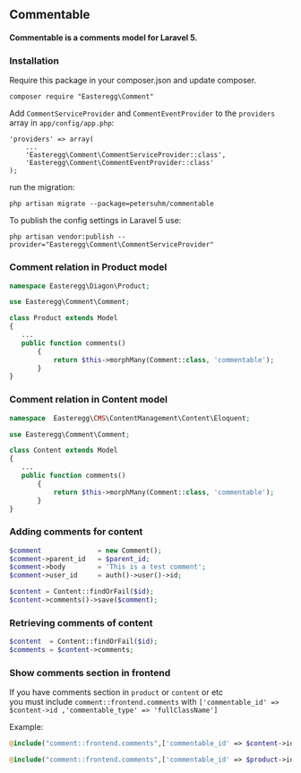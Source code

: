 ## Commentable

#### Commentable is a comments model for Laravel 5.

### Installation

Require this package in your composer.json and update composer.

```
composer require "Easteregg\Comment"
```

Add `CommentServiceProvider` and `CommentEventProvider` to the `providers` array in
`app/config/app.php`:

```
'providers' => array(
    ...
    'Easteregg\Comment\CommentServiceProvider::class',
    'Easteregg\Comment\CommentEventProvider::class'
);
```

run the migration:
```
php artisan migrate --package=petersuhm/commentable
```

To publish the config settings in Laravel 5 use:
```
php artisan vendor:publish --provider="Easteregg\Comment\CommentServiceProvider"
```

### Comment relation in Product model
```php
namespace Easteregg\Diagon\Product;

use Easteregg\Comment\Comment;

class Product extends Model
{
   ...
   public function comments()
       {
           return $this->morphMany(Comment::class, 'commentable');
       }
}
```

### Comment relation in Content model
```php
namespace  Easteregg\CMS\ContentManagement\Content\Eloquent;

use Easteregg\Comment\Comment;

class Content extends Model
{
   ...
   public function comments()
       {
           return $this->morphMany(Comment::class, 'commentable');
       }
}
```

### Adding comments for content
```php
$comment              = new Comment();
$comment->parent_id   = $parent_id;
$comment->body        = 'This is a test comment';
$comment->user_id     = auth()->user()->id;

$content = Content::findOrFail($id);
$content->comments()->save($comment);
```

### Retrieving comments of content
```php
$content  = Content::findOrFail($id);
$comments = $content->comments;
```

### Show comments section in frontend
If you have comments section in `product` or `content` or etc  
you must include `comment::frontend.comments` with 
`['commentable_id' => $content->id ,'commentable_type' => 'fullClassName']`

Example:
```php
@include("comment::frontend.comments",['commentable_id' => $content->id ,'commentable_type' => 'Easteregg\CMS\ContentManagement\Content\Eloquent\Content'])

@include("comment::frontend.comments",['commentable_id' => $product->id ,'commentable_type' => 'Easteregg\Diagon\Product\Product'])
```
